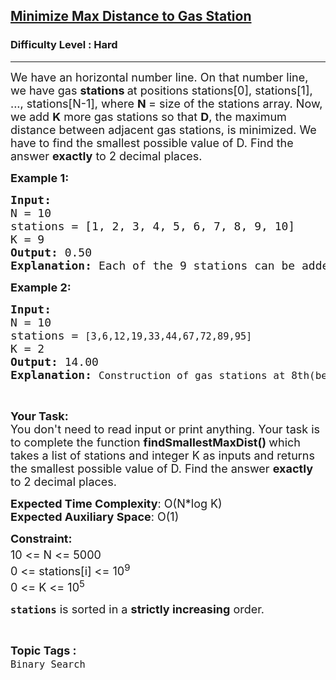 <h2><a href="https://www.geeksforgeeks.org/problems/minimize-max-distance-to-gas-station/1">Minimize Max Distance to Gas Station</a></h2><h3>Difficulty Level : Hard</h3><hr><div class="problems_problem_content__Xm_eO"><p><span style="font-size: 18px;">We have an horizontal number line. On that number line, we have gas <strong>stations </strong>at positions stations[0], stations[1], ..., stations[N-1], where <strong>N </strong>= size of the stations array. Now, we add <strong>K</strong> more gas stations so that <strong>D</strong>, the maximum distance between adjacent gas stations, is minimized. We have to find the smallest possible value of D.&nbsp;Find the answer <strong>exactly</strong> to 2 decimal places.</span></p>
<p><span style="font-size: 18px;"><strong>Example 1:</strong></span></p>
<pre><span style="font-size: 18px;"><strong>Input:
</strong>N = 10</span>
<span style="font-size: 18px;">stations = [1, 2, 3, 4, 5, 6, 7, 8, 9, 10]</span>
<span style="font-size: 18px;">K = 9</span>
<span style="font-size: 18px;"><strong>Output:</strong> 0.50</span>
<span style="font-size: 18px;"><strong>Explanation: </strong>Each of the 9 stations can be added mid way between all the existing adjacent stations.</span></pre>
<p><span style="font-size: 18px;"><strong>Example 2:</strong></span></p>
<pre><span style="font-size: 18px;"><strong>Input:
</strong>N = 10</span>
<span style="font-size: 18px;">stations = <code>[3,6,12,19,33,44,67,72,89,95]</code></span> <br><span style="font-size: 18px;">K = 2</span> <br><span style="font-size: 18px;"><strong>Output:</strong> 14.00</span> <br><span style="font-size: 18px;"><strong>Explanation: </strong></span><span style="font-size: 12pt;">Construction of gas stations at 8th(between 72 and 89) and 6th(between 44 and 67) locations.</span></pre>
<p>&nbsp;</p>
<p><span style="font-size: 18px;"><strong>Your Task:</strong><br>You don't need to read input or print anything. Your task is to complete the function&nbsp;<strong>findSmallestMaxDist()&nbsp;</strong>which takes a list of stations and integer K as inputs and returns the smallest possible value of D. Find the answer <strong>exactly</strong> to 2 decimal places.</span></p>
<p><span style="font-size: 18px;"><strong>Expected Time Complexity</strong>: O(N*log K)<br><strong>Expected Auxiliary Space</strong>: O(1)</span></p>
<p><span style="font-size: 18px;"><strong>Constraint:</strong><br>10 &lt;= N&nbsp;&lt;= 5000<sup>&nbsp;</sup><br>0 &lt;= stations[i] &lt;= 10<sup>9&nbsp;</sup><br>0 &lt;= K &lt;= 10<sup>5</sup></span></p>
<p><span style="font-size: 18px;"><strong><code>stations</code></strong>&nbsp;is sorted in a&nbsp;<strong>strictly increasing</strong>&nbsp;order.</span></p></div><br><p><span style=font-size:18px><strong>Topic Tags : </strong><br><code>Binary Search</code>&nbsp;